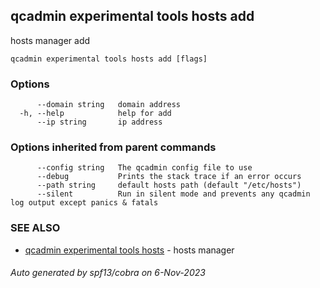 ## qcadmin experimental tools hosts add

hosts manager add

```
qcadmin experimental tools hosts add [flags]
```

### Options

```
      --domain string   domain address
  -h, --help            help for add
      --ip string       ip address
```

### Options inherited from parent commands

```
      --config string   The qcadmin config file to use
      --debug           Prints the stack trace if an error occurs
      --path string     default hosts path (default "/etc/hosts")
      --silent          Run in silent mode and prevents any qcadmin log output except panics & fatals
```

### SEE ALSO

* [qcadmin experimental tools hosts](qcadmin_experimental_tools_hosts.md)	 - hosts manager

###### Auto generated by spf13/cobra on 6-Nov-2023
